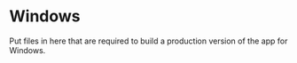 # Windows

Put files in here that are required to build a production version of the app for Windows.
